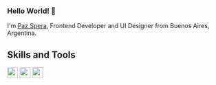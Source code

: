 ### Hello World! 👋

I'm [Paz Spera](https://pazspera.github.io/portfolio/), Frontend Developer and UI Designer from Buenos Aires, Argentina.

## Skills and Tools

<img src="https://cdn.jsdelivr.net/gh/devicons/devicon/icons/html5/html5-original-wordmark.svg" width="25px" height="25px"/>
<img src="https://cdn.jsdelivr.net/gh/devicons/devicon/icons/css3/css3-original-wordmark.svg" width="25px" height="25px"/>
<img src="https://cdn.jsdelivr.net/gh/devicons/devicon/icons/javascript/javascript-original.svg" width="25px" height="25px"/>


<!--
**pazspera/pazspera** is a ✨ _special_ ✨ repository because its `README.md` (this file) appears on your GitHub profile.

Here are some ideas to get you started:

- 🔭 I’m currently working on ...
- 🌱 I’m currently learning ...
- 👯 I’m looking to collaborate on ...
- 🤔 I’m looking for help with ...
- 💬 Ask me about ...
- 📫 How to reach me: ...
- 😄 Pronouns: ...
- ⚡ Fun fact: ...
  -->
